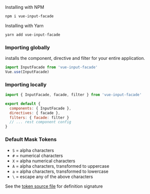 Installing with NPM

```bash
npm i vue-input-facade
```

Installing with Yarn

```bash
yarn add vue-input-facade
```
### Importing globally

installs the component, directive and filter for your entire application.

```javascript
import InputFacade from 'vue-input-facade'
Vue.use(InputFacade)
```

### Importing locally

```javascript
import { InputFacade, facade, filter } from 'vue-input-facade'

export default {
  components: { InputFacade },
  directives: { facade },
  filters: { facade: filter }
  // ... rest component config
}
```

### Default Mask Tokens

+ `S` = alpha characters
+ `#` = numerical characters
+ `X` = alpha numerical characters
+ `A` = alpha characters, transformed to uppercase
+ `a` = alpha characters, transformed to lowercase
+ `\` = escape any of the above characters

See the [token source file](https://github.com/RonaldJerez/vue-input-facade/blob/master/src/tokens.js) for definition signature
